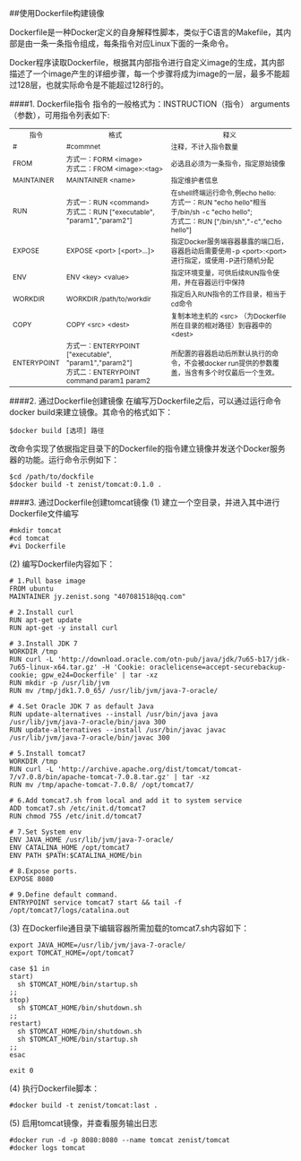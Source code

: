 ##使用Dockerfile构建镜像

Dockerfile是一种Docker定义的自身解释性脚本，类似于C语言的Makefile，其内部是由一条一条指令组成，每条指令对应Linux下面的一条命令。

Docker程序读取Dockerfile，根据其内部指令进行自定义image的生成，其内部描述了一个image产生的详细步骤，每一个步骤将成为image的一层，最多不能超过128层，也就实际命令是不能超过128行的。

####1. Dockerfile指令
指令的一般格式为：INSTRUCTION（指令） arguments（参数），可用指令列表如下:
<table style="font-size:12">
	<tr align="center">
		<td>指令</td>
		<td>格式</td>
		<td>释义</td>
	</tr>
	<tr>
		<td>#</td>
		<td>#commnet</td>
		<td>注释，不计入指令数量</td>
	</tr>
	<tr>
		<td>FROM</td>
		<td>方式一：FORM &lt;image> <br/>方式二：FROM &lt;image>:&lt;tag></td>
		<td>必选且必须为一条指令，指定原始镜像</td>
	</tr>
	<tr>
		<td>MAINTAINER</td>
		<td>MAINTAINER &lt;name></td>
		<td>指定维护者信息</td>
	</tr>
	<tr>
		<td>RUN</td>
		<td>方式一：RUN &lt;command> <br/>方式二：RUN ["executable", "param1","param2"]</td>
		<td>在shell终端运行命令,例echo hello:<br/>方式一：RUN "echo hello"相当于/bin/sh -c "echo hello";<br/>方式二：RUN ["/bin/sh","-c","echo hello"]</td>
	</tr>
	<tr>
		<td>EXPOSE</td>
		<td>EXPOSE &lt;port> [&lt;port>...]></td>
		<td>指定Docker服务端容器暴露的端口后，容器启动后需要使用-p &lt;port>:&lt;port>进行指定，或使用-P进行随机分配</td>
	</tr>
	<tr>
		<td>ENV</td>
		<td>ENV &lt;key> &lt;value></td>
		<td>指定环境变量，可供后续RUN指令使用，并在容器运行中保持</td>
	</tr>
	<tr>
		<td>WORKDIR</td>
		<td>WORKDIR /path/to/workdir</td>
		<td>指定后入RUN指令的工作目录，相当于cd命令</td>
	</tr>
	<tr>
		<td>COPY</td>
		<td>COPY &lt;src> &lt;dest></td>
		<td>复制本地主机的 &lt;src> （为Dockerfile所在目录的相对路径）到容器中的 &lt;dest></td>
	</tr>
	<tr>
		<td>ENTERYPOINT</td>
		<td>方式一：ENTERYPOINT ["executable", "param1","param2"]<br/>方式二：ENTERYPOINT command param1 param2</td>
		<td>所配置的容器启动后所默认执行的命令，不会被docker run提供的参数覆盖，当含有多个时仅最后一个生效。</td>
	</tr>
</table>


####2. 通过Dockerfile创建镜像
在编写万Dockerfile之后，可以通过运行命令docker build来建立镜像。其命令的格式如下：
<!-- script:shell -->
	$docker build [选项] 路径

改命令实现了依据指定目录下的Dockerfile的指令建立镜像并发送个Docker服务器的功能。运行命令示例如下：
<!-- script:shell -->
	$cd /path/to/dockfile
	$docker build -t zenist/tomcat:0.1.0 .

####3. 通过Dockerfile创建tomcat镜像
(1) 建立一个空目录，并进入其中进行Dockerfile文件编写
<!-- script:shell -->
	#mkdir tomcat
	#cd tomcat
	#vi Dockerfile

(2) 编写Dockerfile内容如下：
<!-- script:shell -->

	# 1.Pull base image  
	FROM ubuntu
	MAINTAINER jy.zenist.song "407081518@qq.com"
	
	# 2.Install curl
	RUN apt-get update 
	RUN apt-get -y install curl
	
	# 3.Install JDK 7  
	WORKDIR /tmp
	RUN curl -L 'http://download.oracle.com/otn-pub/java/jdk/7u65-b17/jdk-7u65-linux-x64.tar.gz' -H 'Cookie: oraclelicense=accept-securebackup-cookie; gpw_e24=Dockerfile' | tar -xz
	RUN mkdir -p /usr/lib/jvm
	RUN mv /tmp/jdk1.7.0_65/ /usr/lib/jvm/java-7-oracle/
	
	# 4.Set Oracle JDK 7 as default Java  
	RUN update-alternatives --install /usr/bin/java java /usr/lib/jvm/java-7-oracle/bin/java 300
	RUN update-alternatives --install /usr/bin/javac javac /usr/lib/jvm/java-7-oracle/bin/javac 300

	# 5.Install tomcat7  
	WORKDIR /tmp
	RUN curl -L 'http://archive.apache.org/dist/tomcat/tomcat-7/v7.0.8/bin/apache-tomcat-7.0.8.tar.gz' | tar -xz
	RUN mv /tmp/apache-tomcat-7.0.8/ /opt/tomcat7/
	
	# 6.Add tomcat7.sh from local and add it to system service 
	ADD tomcat7.sh /etc/init.d/tomcat7
	RUN chmod 755 /etc/init.d/tomcat7

	# 7.Set System env
	ENV JAVA_HOME /usr/lib/jvm/java-7-oracle/
	ENV CATALINA_HOME /opt/tomcat7
	ENV PATH $PATH:$CATALINA_HOME/bin
	
	# 8.Expose ports.  
	EXPOSE 8080

	# 9.Define default command.  
	ENTRYPOINT service tomcat7 start && tail -f /opt/tomcat7/logs/catalina.out

(3) 在Dockerfile通目录下编辑容器所需加载的tomcat7.sh内容如下：
<!-- script:shell -->
	export JAVA_HOME=/usr/lib/jvm/java-7-oracle/  
	export TOMCAT_HOME=/opt/tomcat7  
	  
	case $1 in  
	start)  
	  sh $TOMCAT_HOME/bin/startup.sh  
	;;  
	stop)  
	  sh $TOMCAT_HOME/bin/shutdown.sh  
	;;  
	restart)  
	  sh $TOMCAT_HOME/bin/shutdown.sh  
	  sh $TOMCAT_HOME/bin/startup.sh  
	;;  
	esac 
 
	exit 0  

(4) 执行Dockerfile脚本：
<!-- script:shell -->
	#docker build -t zenist/tomcat:last .

(5) 启用tomcat镜像，并查看服务输出日志
<!-- script:shell -->
	#docker run -d -p 8080:8080 --name tomcat zenist/tomcat
	#docker logs tomcat